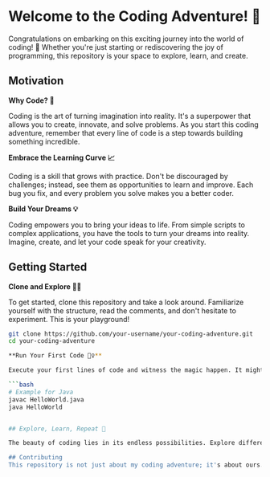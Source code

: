 # Welcome to the Coding Adventure! 🚀

Congratulations on embarking on this exciting journey into the world of coding! 🎉 Whether you're just starting or rediscovering the joy of programming, this repository is your space to explore, learn, and create.

## Motivation

**Why Code? 🌟**

Coding is the art of turning imagination into reality. It's a superpower that allows you to create, innovate, and solve problems. As you start this coding adventure, remember that every line of code is a step towards building something incredible.

**Embrace the Learning Curve 📈**

Coding is a skill that grows with practice. Don't be discouraged by challenges; instead, see them as opportunities to learn and improve. Each bug you fix, and every problem you solve makes you a better coder.

**Build Your Dreams 💡**

Coding empowers you to bring your ideas to life. From simple scripts to complex applications, you have the tools to turn your dreams into reality. Imagine, create, and let your code speak for your creativity.

## Getting Started

**Clone and Explore 🚶‍♂️**

To get started, clone this repository and take a look around. Familiarize yourself with the structure, read the comments, and don't hesitate to experiment. This is your playground!

```bash
git clone https://github.com/your-username/your-coding-adventure.git
cd your-coding-adventure

**Run Your First Code 🏃‍♀️**

Execute your first lines of code and witness the magic happen. It might be a simple "Hello, World!" or a basic script. Celebrate the small victories—they lead to big accomplishments.

```bash
# Example for Java
javac HelloWorld.java
java HelloWorld


## Explore, Learn, Repeat 🔄

The beauty of coding lies in its endless possibilities. Explore different programming languages, frameworks, and projects. Learn from others, and don't be afraid to ask questions. The coding community is vast, supportive, and eager to help.

## Contributing
This repository is not just about my coding adventure; it's about ours. If you have ideas, improvements, or even new projects to add, feel free to contribute. Coding is more fun when it's a collaborative adventure!


